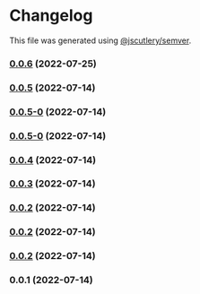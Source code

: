 # Changelog

This file was generated using [@jscutlery/semver](https://github.com/jscutlery/semver).

### [0.0.6](https://github.com/yurikrupnik/nx-go-playground/compare/react-components-0.0.5...react-components-0.0.6) (2022-07-25)

### [0.0.5](https://github.com/yurikrupnik/nx-go-playground/compare/react-components-0.0.5-0...react-components-0.0.5) (2022-07-14)

### [0.0.5-0](https://github.com/yurikrupnik/nx-go-playground/compare/react-components-0.0.4...react-components-0.0.5-0) (2022-07-14)

### [0.0.5-0](https://github.com/yurikrupnik/nx-go-playground/compare/react-components-0.0.4...react-components-0.0.5-0) (2022-07-14)

### [0.0.4](https://github.com/yurikrupnik/nx-go-playground/compare/react-components-0.0.3...react-components-0.0.4) (2022-07-14)

### [0.0.3](https://github.com/yurikrupnik/nx-go-playground/compare/react-components-0.0.2...react-components-0.0.3) (2022-07-14)

### [0.0.2](https://github.com/yurikrupnik/nx-go-playground/compare/react-components-0.0.1...react-components-0.0.2) (2022-07-14)

### [0.0.2](https://github.com/yurikrupnik/nx-go-playground/compare/react-components-0.0.1...react-components-0.0.2) (2022-07-14)

### [0.0.2](https://github.com/yurikrupnik/nx-go-playground/compare/react-components-0.0.1...react-components-0.0.2) (2022-07-14)

### 0.0.1 (2022-07-14)
